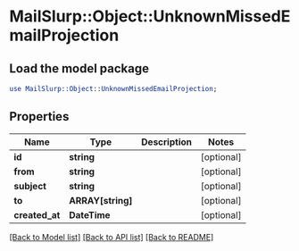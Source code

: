 # MailSlurp::Object::UnknownMissedEmailProjection

## Load the model package
```perl
use MailSlurp::Object::UnknownMissedEmailProjection;
```

## Properties
Name | Type | Description | Notes
------------ | ------------- | ------------- | -------------
**id** | **string** |  | [optional] 
**from** | **string** |  | [optional] 
**subject** | **string** |  | [optional] 
**to** | **ARRAY[string]** |  | [optional] 
**created_at** | **DateTime** |  | [optional] 

[[Back to Model list]](../README#documentation-for-models) [[Back to API list]](../README#documentation-for-api-endpoints) [[Back to README]](../README)



